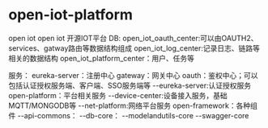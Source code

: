 # open-iot-platform
open iot
open iot 开源IOT平台
DB:
open_iot_oauth_center:可以由OAUTH2、services、gatway路由等数据结构组成
open_iot_log_center:记录日志、链路等相关的数据结构
open_iot_platform_center：用户、任务等

服务：
eureka-server：注册中心
gateway：网关中心
oauth：鉴权中心；可以包括认证授权服务端、客户端、SSO服务端等
    --eureka-server:认证授权服务
open-platform：平台相关服务
    --device-center:设备接入服务，基础MQTT/MONGODB等
	--net-platform:网络平台服务
open-framework：各种组件
   --api-commons：
   --db-core：
   --modelandutils-core
   --swagger-core
